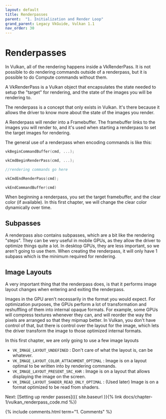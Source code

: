 ```yaml
---
layout: default
title: Renderpasses
parent:  "1. Initialization and Render Loop"
grand_parent: Legacy VkGuide, Vulkan 1.1
nav_order: 30
---
```



# Renderpasses
In Vulkan, all of the rendering happens inside a VkRenderPass. It is not possible to do rendering commands outside of a renderpass, but it is possible to do Compute commands without them.

A VkRenderPass is a Vulkan object that encapsulates the state needed to setup the "target" for rendering, and the state of the images you will be rendering to. 

The renderpass is a concept that only exists in Vulkan. It's there because it allows the driver to know more about the state of the images you render.

A Renderpass will render into a Framebuffer. The framebuffer links to the images you will render to, and it's used when starting a renderpass to set the target images for rendering.

The general use of a renderpass when encoding commands is like this:

```cpp
vkBeginCommandBuffer(cmd, ...);

vkCmdBeginRenderPass(cmd, ...);

//rendering commands go here

vkCmdEndRenderPass(cmd);

vkEndCommandBuffer(cmd)
```

When beginning a renderpass, you set the target framebuffer, and the clear color (if available). In this first chapter, we will change the clear color dynamically over time.

## Subpasses
A renderpass also contains subpasses, which are a bit like the rendering "steps". They can be very useful in mobile GPUs, as they allow the driver to optimize things quite a lot. 
In desktop GPUs, they are less important, so we aren't going to use them. When creating the renderpass, it will only have 1 subpass which is the minimum required for rendering.

## Image Layouts
A very important thing that the renderpass does, is that it performs image layout changes when entering and exiting the renderpass.

Images in the GPU aren't necessarily in the format you would expect. For optimization purposes, the GPUs perform a lot of transformation and reshuffling of them into internal opaque formats. For example, some GPUs will compress textures whenever they can, and will reorder the way the pixels are arranged so that they mipmap better.
In Vulkan, you don't have control of that, but there is control over the layout for the image, which lets the driver transform the image to those optimized internal formats.

In this first chapter, we are only going to use a few image layouts

- `VK_IMAGE_LAYOUT_UNDEFINED` : Don't care of what the layout is, can be whatever.
- `VK_IMAGE_LAYOUT_COLOR_ATTACHMENT_OPTIMAL` : Image is on a layout optimal to be written into by rendering commands.
- `VK_IMAGE_LAYOUT_PRESENT_SRC_KHR` : Image is on a layout that allows displaying the image on the screen.
- `VK_IMAGE_LAYOUT_SHADER_READ_ONLY_OPTIMAL` : (Used later) Image is on a format optimized to be read from shaders.

Next: [Setting up render passes]({{ site.baseurl }}{% link docs/chapter-1/vulkan_renderpass_code.md %})

{% include comments.html term="1. Comments" %}
